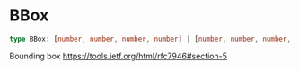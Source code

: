 # BBox

```ts
type BBox: [number, number, number, number] | [number, number, number, number, number, number];
```

Bounding box
https://tools.ietf.org/html/rfc7946#section-5
